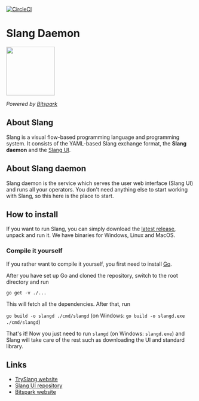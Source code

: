 [![CircleCI](https://circleci.com/gh/Bitspark/slang/tree/master.svg?style=svg&circle-token=ba892aab7dad71da5e2c426eff2a336974d96df0)](https://circleci.com/gh/Bitspark/slang/tree/master)

# Slang Daemon

<img src="https://files.bitspark.de/slang2.png" height="130">

*Powered by [Bitspark](https://bitspark.de)*

## About Slang

Slang is a visual flow-based programming language and programming system. It consists of the YAML-based Slang exchange format, the **Slang daemon** and the [Slang UI](https://github.com/Bitspark/slang-ui).

## About Slang daemon

Slang daemon is the service which serves the user web interface (Slang UI) and runs all your operators.
You don't need anything else to start working with Slang, so this here is the place to start.

## How to install

If you want to run Slang, you can simply download the [latest release](https://github.com/Bitspark/slang/releases/latest), unpack and run it. We have binaries for Windows, Linux and MacOS.

### Compile it yourself

If you rather want to compile it yourself, you first need to install [Go](https://golang.org/).

After you have set up Go and cloned the repository, switch to the root directory and run

`go get -v ./...`

This will fetch all the dependencies. After that, run

`go build -o slangd ./cmd/slangd` (on Windows: `go build -o slangd.exe ./cmd/slangd`)

That's it! Now you just need to run `slangd` (on Windows: `slangd.exe`) and Slang will take care of the rest such as downloading the UI and standard library.

## Links

- [TrySlang website](http://tryslang.com)
- [Slang UI repository](https://github.com/Bitspark/slang-ui)
- [Bitspark website](https://bitspark.de)
